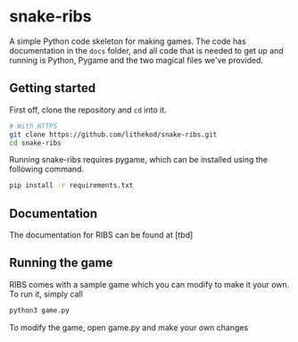 # snake-ribs

A simple Python code skeleton for making games. The code has documentation in
the `docs` folder, and all code that is needed to get up and running is Python,
Pygame and the two magical files we've provided.

## Getting started

First off, clone the repository and `cd` into it.

```bash
# With HTTPS
git clone https://github.com/lithekod/snake-ribs.git
cd snake-ribs
```

Running snake-ribs requires pygame, which can be installed using the following
command.

```bash
pip install -r requirements.txt
```

## Documentation

The documentation for RIBS can be found at [tbd]

## Running the game

RIBS comes with a sample game which you can modify to make it your own. To run it,
simply call

```bash
python3 game.py
```

To modify the game, open game.py and make your own changes


